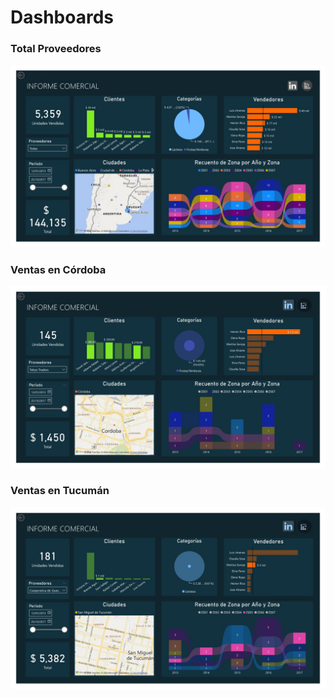 # Dashboards

### Total Proveedores
![Image text](https://github.com/andrea-m-t/Power_BI/blob/main/Informe_Comercial_2022_Desde_Proveedores_1.jpg)

### Ventas en Córdoba
![Image text](https://github.com/andrea-m-t/Power_BI/blob/main/Desde_Cordoba.jpg)

### Ventas en Tucumán
![Image text](https://github.com/andrea-m-t/Power_BI/blob/main/Desde_Tucuman.jpg)


